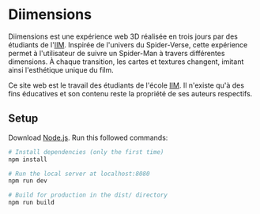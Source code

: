 # Diimensions
Diimensions est une expérience web 3D réalisée en trois jours par des étudiants de l'[IIM](https://www.iim.fr/). Inspirée de l'univers du Spider-Verse, cette expérience permet à l'utilisateur de suivre un Spider-Man à travers différentes dimensions. À chaque transition, les cartes et textures changent, imitant ainsi l'esthétique unique du film.

Ce site web est le travail des étudiants de l'école [IIM](https://www.iim.fr/). Il n'existe qu'à des fins éducatives et son contenu reste la propriété de ses auteurs respectifs.

## Setup
Download [Node.js](https://nodejs.org/en/download/).
Run this followed commands:

``` bash
# Install dependencies (only the first time)
npm install

# Run the local server at localhost:8080
npm run dev

# Build for production in the dist/ directory
npm run build
```
